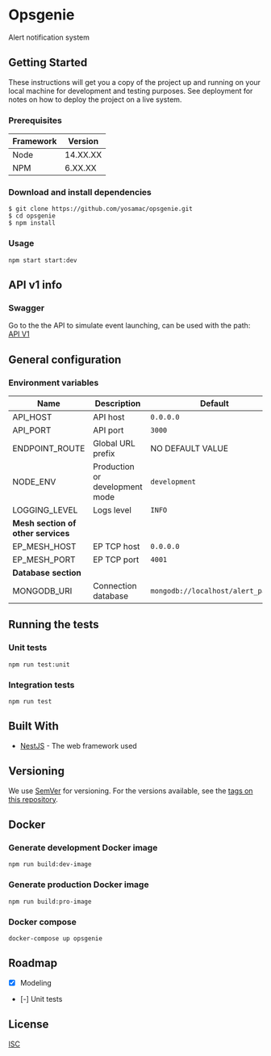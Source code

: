 # Opsgenie

Alert notification system

## Getting Started

These instructions will get you a copy of the project up and running on your local machine for development and testing purposes. See deployment for notes on how to deploy the project on a live system.

### Prerequisites

| Framework | Version  |
| ----------| -------- |
| Node      | 14.XX.XX |
| NPM       | 6.XX.XX  |

### Download and install dependencies

```shell
$ git clone https://github.com/yosamac/opsgenie.git
$ cd opsgenie
$ npm install
```

### Usage

```shell
npm start start:dev
```

## API v1 info

### Swagger


Go to the the API to simulate event launching, can be used with the path: 
[API V1](http://localhost:3000/api)


## General configuration

### Environment variables

| Name                    | Description                                | Default                          |
| ------------------------| ------------------------------------------ | ---------------------------------|
| API_HOST                | API host                                   | `0.0.0.0`                        |
| API_PORT                | API port                                   | `3000`                           |
| ENDPOINT_ROUTE          | Global URL prefix                          | NO DEFAULT VALUE                 |
| NODE_ENV                | Production or development mode             | `development`                    |
| LOGGING_LEVEL           | Logs level                                 | `INFO`                           |
| **Mesh section of other services**                                                                    |||
| EP_MESH_HOST            | EP TCP host                                | `0.0.0.0`                        |
| EP_MESH_PORT            | EP TCP port                                | `4001`                           |
| **Database section**                                                                                  |||
| MONGODB_URI             | Connection database                        | `mongodb://localhost/alert_pager`|


## Running the tests

### Unit tests

```shell
npm run test:unit
```

### Integration tests

```shell
npm run test
```

## Built With

* [NestJS](https://nestjs.com/) - The web framework used

## Versioning

We use [SemVer](http://semver.org/) for versioning. For the versions available, see the [tags on this repository](https://github.org/yosama/opsgenie/tags).


## Docker

### Generate development Docker image
```shell
npm run build:dev-image
```
### Generate production Docker image
```shell
npm run build:pro-image
```
### Docker compose
```shell
docker-compose up opsgenie
```

## Roadmap
- [x] Modeling
- [-] Unit tests


## License

[ISC](https://choosealicense.com/licenses/isc/)
